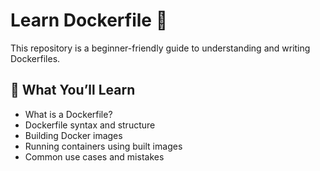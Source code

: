 # Learn Dockerfile 🐳

This repository is a beginner-friendly guide to understanding and writing Dockerfiles.

## 📌 What You’ll Learn

- What is a Dockerfile?
- Dockerfile syntax and structure
- Building Docker images
- Running containers using built images
- Common use cases and mistakes